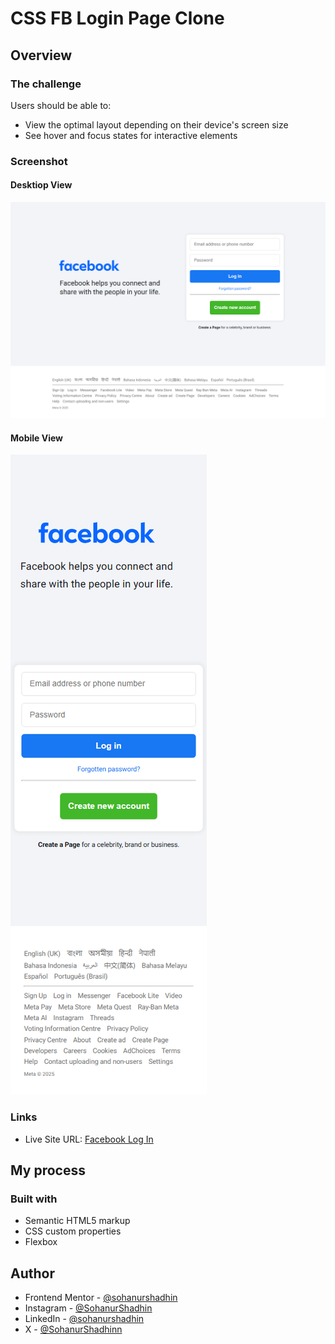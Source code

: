 # CSS FB Login Page Clone

## Overview

### The challenge

Users should be able to:

- View the optimal layout depending on their device's screen size
- See hover and focus states for interactive elements

### Screenshot
#### Desktiop View
![Desktop View](./view/desktop.png)
#### Mobile View
![Mobile View](./view/mobile.png)

### Links

- Live Site URL: [Facebook Log In](https://css-fb-login-clone.vercel.app/)

## My process

### Built with

- Semantic HTML5 markup
- CSS custom properties
- Flexbox

## Author

- Frontend Mentor - [@sohanurshadhin](https://www.frontendmentor.io/profile/sohanurshadhin)
- Instagram - [@SohanurShadhin](https://www.instagram.com/sohanurshadhin/)
- LinkedIn - [@sohanurshadhin](https://www.linkedin.com/in/sohanurshadhin/)
- X - [@SohanurShadhinn](https://x.com/SohanurShadhinn)
